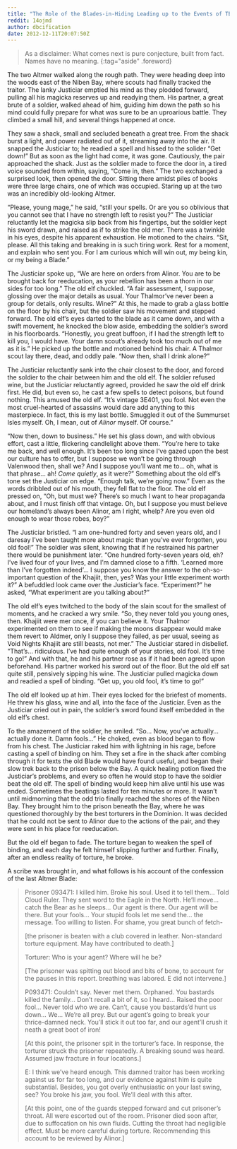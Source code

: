 ```yaml
---
title: "The Role of the Blades-in-Hiding Leading up to the Events of TESV: Skyrim"
reddit: 14ojmd
author: dbcification
date: 2012-12-11T20:07:50Z
---
```


> As a disclaimer: What comes next is pure conjecture, built from fact. Names
> have no meaning.
{:tag="aside" .foreword}

The two Altmer walked along the rough path. They were heading deep into the
woods east of the Niben Bay, where scouts had finally tracked the traitor. The
lanky Justiciar emptied his mind as they plodded forward, pulling all his
magicka reserves up and readying them. His partner, a great brute of a soldier,
walked ahead of him, guiding him down the path so his mind could fully prepare
for what was sure to be an uproarious battle. They climbed a small hill, and
several things happened at once.

They saw a shack, small and secluded beneath a great tree. From the shack burst
a light, and power radiated out of it, streaming away into the air. It snapped
the Justiciar to; he readied a spell and hissed to the solider “Get down!” But
as soon as the light had come, it was gone. Cautiously, the pair approached the
shack. Just as the soldier made to force the door in, a tired voice sounded from
within, saying, “Come in, then.” The two exchanged a surprised look, then opened
the door. Sitting there amidst piles of books were three large chairs, one of
which was occupied. Staring up at the two was an incredibly old-looking Altmer.

“Please, young mage,” he said, “still your spells. Or are you so oblivious that
you cannot see that I have no strength left to resist you?” The Justiciar
reluctantly let the magicka slip back from his fingertips, but the soldier kept
his sword drawn, and raised as if to strike the old mer. There was a twinkle in
his eyes, despite his apparent exhaustion. He motioned to the chairs. “Sit,
please. All this taking and breaking in is such tiring work. Rest for a moment,
and explain who sent you. For I am curious which will win out, my being kin, or
my being a Blade.”

The Justiciar spoke up, “We are here on orders from Alinor. You are to be
brought back for reeducation, as your rebellion has been a thorn in our sides
for too long.” The old elf chuckled. “A fair assessment, I suppose, glossing
over the major details as usual. Your Thalmor’ve never been a group for details,
only results. Wine?” At this, he made to grab a glass bottle on the floor by his
chair, but the soldier saw his movement and stepped forward. The old elf’s eyes
darted to the blade as it came down, and with a swift movement, he knocked the
blow aside, embedding the soldier’s sword in his floorboards. “Honestly, you
great buffoon, if I had the strength left to kill you, I would have. Your damn
scout’s already took too much out of me as it is.” He picked up the bottle and
motioned behind his chair. A Thalmor scout lay there, dead, and oddly pale. “Now
then, shall I drink alone?”

The Justiciar reluctantly sank into the chair closest to the door, and forced
the soldier to the chair between him and the old elf. The soldier refused wine,
but the Justiciar reluctantly agreed, provided he saw the old elf drink first.
He did, but even so, he cast a few spells to detect poisons, but found nothing.
This amused the old elf. “It’s vintage 3E401, you fool. Not even the most
cruel-hearted of assassins would dare add anything to this masterpiece. In fact,
this is my last bottle. Smuggled it out of the Summurset Isles myself. Oh, I
mean, out of *Alinor* myself. Of course.”

“Now then, down to business.” He set his glass down, and with obvious effort,
cast a little, flickering candlelight above them. “You’re here to take me back,
and well enough. It’s been too long since I’ve gazed upon the best our culture
has to offer, but I suppose we won’t be going through Valenwood then, shall we?
And I suppose you’ll want me to… oh, what is that phrase… ah! *Come quietly*, as
it were?” Something about the old elf’s tone set the Justiciar on edge. “Enough
talk, we’re going now.” Even as the words dribbled out of his mouth, they fell
flat to the floor. The old elf pressed on, “Oh, but must we? There’s so much I
want to hear propaganda about, and I must finish off that vintage. Oh, but I
suppose you must believe our homeland’s always been Alinor, am I right, whelp?
Are you even old enough to wear those robes, boy?”

The Justiciar bristled. “I am one-hundred forty and seven years old, and I
daresay I’ve been taught more about magic than you’ve ever forgotten, you old
fool!” The soldier was silent, knowing that if he restrained his partner there
would be punishment later. “One hundred forty-seven years old, eh? I’ve lived
four of your lives, and I’m damned close to a fifth. ‘Learned more than I’ve
forgotten indeed’… I suppose you know the answer to the oh-so-important question
of the Khajiit, then, yes? Was your little experiment worth it?” A befuddled
look came over the Justiciar’s face. “Experiment?” he asked, “What experiment
are you talking about?”

The old elf’s eyes twitched to the body of the slain scout for the smallest of
moments, and he cracked a wry smile. “So, they never told you young ones, then.
Khajiit were mer once, if you can believe it. Your Thalmor experimented on them
to see if making the moons disappear would make them revert to Aldmer, only I
suppose they failed, as per usual, seeing as Void Nights Khajiit are still
beasts, not mer.” The Justiciar stared in disbelief. “That’s… ridiculous. I’ve
had quite enough of your stories, old fool. It’s time to go!” And with that, he
and his partner rose as if it had been agreed upon beforehand. His partner
worked his sword out of the floor. But the old elf sat quite still, pensively
sipping his wine. The Justiciar pulled magicka down and readied a spell of
binding. “Get up, you old fool, it’s time to go!”

The old elf looked up at him. Their eyes locked for the briefest of moments. He
threw his glass, wine and all, into the face of the Justiciar. Even as the
Justiciar cried out in pain, the soldier’s sword found itself embedded in the
old elf’s chest.

To the amazement of the soldier, he smiled. “So… Now, you’ve actually… actually
done it. Damn fools…” He choked, even as blood began to flow from his chest. The
Justiciar raked him with lightning in his rage, before casting a spell of
binding on him. They set a fire in the shack after combing through it for texts
the old Blade would have found useful, and began their slow trek back to the
prison below the Bay. A quick healing potion fixed the Justiciar’s problems, and
every so often he would stop to have the soldier beat the old elf. The spell of
binding would keep him alive until his use was ended. Sometimes the beatings
lasted for ten minutes or more. It wasn’t until midmorning that the odd trio
finally reached the shores of the Niben Bay. They brought him to the prison
beneath the Bay, where he was questioned thoroughly by the best torturers in the
Dominion. It was decided that he could not be sent to Alinor due to the actions
of the pair, and they were sent in his place for reeducation.

But the old elf began to fade. The torture began to weaken the spell of binding,
and each day he felt himself slipping further and further. Finally, after an
endless reality of torture, he broke.

A scribe was brought in, and what follows is his account of the confession of
the last Altmer Blade:

> Prisoner 093471: I killed him. Broke his soul. Used it to tell them… Told
> Cloud Ruler. They sent word to the Eagle in the North. He’ll move… catch the
> Bear as he sleeps… Our agent is there. Our agent will be there. But your
> fools… Your stupid fools let me send the… the message. Too willing to listen.
> For shame, you great bunch of fetch-
>
> [the prisoner is beaten with a club covered in leather. Non-standard torture
> equipment. May have contributed to death.]
>
> Torturer: Who is your agent? Where will he be?
>
> [The prisoner was spitting out blood and bits of bone, to account for the
> pauses in this report. breathing was labored. E did not intervene.]
>
> P093471: Couldn’t say. Never met them. Orphaned. You bastards killed the
> family… Don’t recall a bit of it, so I heard… Raised the poor fool… Never told
> who we are. Can’t, cause you bastards’d hunt us down… We… We’re all prey. But
> our agent’s going to break your thrice-damned neck. You’ll stick it out too
> far, and our agent’ll crush it neath a great boot of iron!
>
> [At this point, the prisoner spit in the torturer’s face. In response, the
> torturer struck the prisoner repeatedly. A breaking sound was heard. Assumed
> jaw fracture in four locations.]
>
> E: I think we’ve heard enough. This damned traitor has been working against us
> for far too long, and our evidence against him is quite substantial. Besides,
> you got overly enthusiastic on your last swing, see? You broke his jaw, you
> fool. We’ll deal with this after.
>
> [At this point, one of the guards stepped forward and cut prisoner’s throat.
> All were escorted out of the room. Prisoner died soon after, due to
> suffocation on his own fluids. Cutting the throat had negligible effect. Must
> be more careful during torture. Recommending this account to be reviewed by
> Alinor.]
